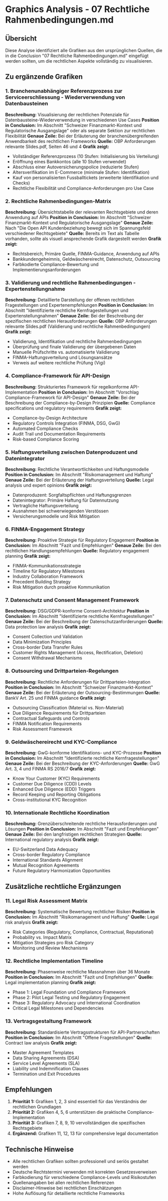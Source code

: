 # Graphics Analysis - 07 Rechtliche Rahmenbedingungen.md

## Übersicht

Diese Analyse identifiziert alle Grafiken aus den ursprünglichen Quellen, die in die Conclusion "07 Rechtliche Rahmenbedingungen.md" eingefügt werden sollten, um die rechtlichen Aspekte vollständig zu visualisieren.

## Zu ergänzende Grafiken

### 1. Branchenunabhängiger Referenzprozess zur Serviceerschliessung - Wiederverwendung von Datenbausteinen

**Beschreibung:** Visualisierung der rechtlichen Potenziale für Datenbausteine-Wiederverwendung in verschiedenen Use Cases
**Position in Conclusion:** Im Abschnitt "Schweizer Finanzmarkt-Kontext und Regulatorische Ausgangslage" oder als separate Sektion zur rechtlichen Flexibilität
**Genaue Zeile:** Bei der Erläuterung der branchenübergreifenden Anwendbarkeit des rechtlichen Frameworks
**Quelle:** OBP Anforderungen relevante Slides.pdf, Seiten 46 und 4
**Grafik zeigt:** 
- Vollständiger Referenzprozess (10 Stufen: Initialisierung bis Verteilung)
- Eröffnung eines Bankkontos (alle 10 Stufen verwendet)
- Abschluss einer Autoversicherungspolice (reduzierte Stufen)
- Altersverifikation im E-Commerce (minimale Stufen: Identifikation)
- Kauf von personalisierten Fussballtickets (erweiterte Identifikation und Checks)
- Rechtliche Flexibilität und Compliance-Anforderungen pro Use Case

### 2. Rechtliche Rahmenbedingungen-Matrix

**Beschreibung:** Übersichtstabelle der relevanten Rechtsgebiete und deren Anwendung auf APIs
**Position in Conclusion:** Im Abschnitt "Schweizer Finanzmarkt-Kontext und Regulatorische Ausgangslage"
**Genaue Zeile:** Nach "Die Open API Kundenbeziehung bewegt sich im Spannungsfeld verschiedener Rechtsgebiete"
**Quelle:** Bereits im Text als Tabelle vorhanden, sollte als visuell ansprechende Grafik dargestellt werden
**Grafik zeigt:** 
- Rechtsbereich, Primäre Quelle, FINMA-Guidance, Anwendung auf APIs
- Bankkundengeheimnis, Geldwäschereirecht, Datenschutz, Outsourcing
- Farbkodierte Compliance-Bewertung und Implementierungsanforderungen

### 3. Validierung und rechtliche Rahmenbedingungen - Expertenstellungnahme

**Beschreibung:** Detaillierte Darstellung der offenen rechtlichen Fragestellungen und Expertenempfehlungen
**Position in Conclusion:** Im Abschnitt "Identifizierte rechtliche Kernfragestellungen und Expertenstellungnahmen"
**Genaue Zeile:** Bei der Beschreibung der spezifischen rechtlichen Herausforderungen
**Quelle:** OBP Anforderungen relevante Slides.pdf (Validierung und rechtliche Rahmenbedingungen)
**Grafik zeigt:** 
- Validierung, Identifikation und rechtliche Rahmenbedingungen
- Überprüfung und finale Validierung der übergebenen Daten
- Manuelle Prüfschritte vs. automatisierte Validierung
- FINMA-Haftungsverteilung und Lösungsansätze
- Verweis auf weitere rechtliche Prüfung (Vigi)

### 4. Compliance-Framework für API-Design

**Beschreibung:** Strukturiertes Framework für regelkonforme API-Implementation
**Position in Conclusion:** Im Abschnitt "Vorschlag Compliance-Framework für API-Design"
**Genaue Zeile:** Bei der Beschreibung der Compliance-by-Design Prinzipien
**Quelle:** Compliance specifications und regulatory requirements
**Grafik zeigt:** 
- Compliance-by-Design Architecture
- Regulatory Controls Integration (FINMA, DSG, GwG)
- Automated Compliance Checks
- Audit Trail und Documentation Requirements
- Risk-based Compliance Scoring

### 5. Haftungsverteilung zwischen Datenproduzent und Datenintegrator

**Beschreibung:** Rechtliche Verantwortlichkeiten und Haftungsmodelle
**Position in Conclusion:** Im Abschnitt "Risikomanagement und Haftung"
**Genaue Zeile:** Bei der Erläuterung der Haftungsverteilung
**Quelle:** Legal analysis und expert opinions
**Grafik zeigt:** 
- Datenproduzent: Sorgfaltspflichten und Haftungsgrenzen
- Datenintegrator: Primäre Haftung für Datennutzung
- Vertragliche Haftungsverteilung
- Ausnahmen bei schwerwiegenden Verstössen
- Versicherungsmodelle und Risk Mitigation

### 6. FINMA-Engagement Strategy

**Beschreibung:** Proaktive Strategie für Regulatory Engagement
**Position in Conclusion:** Im Abschnitt "Fazit und Empfehlungen"
**Genaue Zeile:** Bei den rechtlichen Handlungsempfehlungen
**Quelle:** Regulatory engagement planning
**Grafik zeigt:** 
- FINMA-Kommunikationsstrategie
- Timeline für Regulatory Milestones
- Industry Collaboration Framework
- Precedent Building Strategy
- Risk Mitigation durch proaktive Kommunikation

### 7. Datenschutz und Consent Management Framework

**Beschreibung:** DSG/GDPR-konforme Consent-Architektur
**Position in Conclusion:** Im Abschnitt "Identifizierte rechtliche Kernfragestellungen"
**Genaue Zeile:** Bei der Beschreibung der Datenschutzanforderungen
**Quelle:** Data protection law analysis
**Grafik zeigt:** 
- Consent Collection und Validation
- Data Minimization Principles
- Cross-border Data Transfer Rules
- Customer Rights Management (Access, Rectification, Deletion)
- Consent Withdrawal Mechanisms

### 8. Outsourcing und Drittparteien-Regelungen

**Beschreibung:** Rechtliche Anforderungen für Drittparteien-Integration
**Position in Conclusion:** Im Abschnitt "Schweizer Finanzmarkt-Kontext"
**Genaue Zeile:** Bei der Erläuterung der Outsourcing-Bestimmungen
**Quelle:** BankV Art. 25 und FINMA guidance
**Grafik zeigt:** 
- Outsourcing Classification (Material vs. Non-Material)
- Due Diligence Requirements für Drittparteien
- Contractual Safeguards und Controls
- FINMA Notification Requirements
- Risk Assessment Framework

### 9. Geldwäschereirecht und KYC-Compliance

**Beschreibung:** GwG-konforme Identifikations- und KYC-Prozesse
**Position in Conclusion:** Im Abschnitt "Identifizierte rechtliche Kernfragestellungen"
**Genaue Zeile:** Bei der Beschreibung der KYC-Anforderungen
**Quelle:** GwG Art. 3, 4 und FINMA RS 2016/7
**Grafik zeigt:** 
- Know Your Customer (KYC) Requirements
- Customer Due Diligence (CDD) Levels
- Enhanced Due Diligence (EDD) Triggers
- Record Keeping und Reporting Obligations
- Cross-institutional KYC Recognition

### 10. Internationale Rechtliche Koordination

**Beschreibung:** Grenzüberschreitende rechtliche Herausforderungen und Lösungen
**Position in Conclusion:** Im Abschnitt "Fazit und Empfehlungen"
**Genaue Zeile:** Bei den langfristigen rechtlichen Strategien
**Quelle:** International regulatory analysis
**Grafik zeigt:** 
- EU-Switzerland Data Adequacy
- Cross-border Regulatory Compliance
- International Standards Alignment
- Mutual Recognition Agreements
- Future Regulatory Harmonization Opportunities

## Zusätzliche rechtliche Ergänzungen

### 11. Legal Risk Assessment Matrix

**Beschreibung:** Systematische Bewertung rechtlicher Risiken
**Position in Conclusion:** Im Abschnitt "Risikomanagement und Haftung"
**Quelle:** Legal risk analysis
**Grafik zeigt:** 
- Risk Categories (Regulatory, Compliance, Contractual, Reputational)
- Probability vs. Impact Matrix
- Mitigation Strategies pro Risk Category
- Monitoring und Review Mechanisms

### 12. Rechtliche Implementation Timeline

**Beschreibung:** Phasenweise rechtliche Massnahmen über 36 Monate
**Position in Conclusion:** Im Abschnitt "Fazit und Empfehlungen"
**Quelle:** Legal implementation planning
**Grafik zeigt:** 
- Phase 1: Legal Foundation und Compliance Framework
- Phase 2: Pilot Legal Testing und Regulatory Engagement
- Phase 3: Regulatory Advocacy und International Coordination
- Critical Legal Milestones und Dependencies

### 13. Vertragsgestaltung Framework

**Beschreibung:** Standardisierte Vertragsstrukturen für API-Partnerschaften
**Position in Conclusion:** Im Abschnitt "Offene Fragestellungen"
**Quelle:** Contract law analysis
**Grafik zeigt:** 
- Master Agreement Templates
- Data Sharing Agreements (DSA)
- Service Level Agreements (SLA)
- Liability und Indemnification Clauses
- Termination und Exit Procedures

## Empfehlungen

1. **Priorität 1:** Grafiken 1, 2, 3 sind essentiell für das Verständnis der rechtlichen Grundlagen
2. **Priorität 2:** Grafiken 4, 5, 6 unterstützen die praktische Compliance-Implementation
3. **Priorität 3:** Grafiken 7, 8, 9, 10 vervollständigen die spezifischen Rechtsgebiete
4. **Ergänzend:** Grafiken 11, 12, 13 für comprehensive legal documentation

## Technische Hinweise

- Alle rechtlichen Grafiken sollten professionell und seriös gestaltet werden
- Deutsche Rechtstermini verwenden mit korrekten Gesetzesverweisen
- Farbkodierung für verschiedene Compliance-Levels und Risikostufen
- Quellenangaben bei allen rechtlichen Referenzen
- Disclaimer-Hinweise bei rechtlichen Einschätzungen
- Hohe Auflösung für detaillierte rechtliche Frameworks